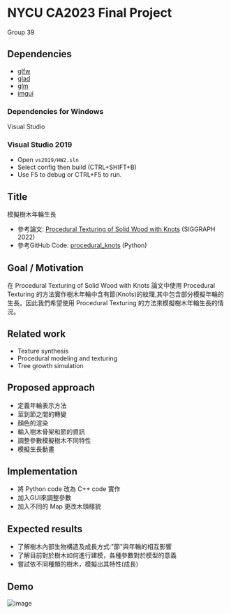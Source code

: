 # NYCU CA2023 Final Project
Group 39

## Dependencies

- [glfw](https://github.com/glfw/glfw)
- [glad](https://github.com/Dav1dde/glad)
- [glm](https://github.com/g-truc/glm)
- [imgui](https://github.com/ocornut/imgui)

### Dependencies for Windows

Visual Studio

### Visual Studio 2019

- Open `vs2019/HW2.sln`
- Select config then build (CTRL+SHIFT+B)
- Use F5 to debug or CTRL+F5 to run.

## Title
模擬樹木年輪生長
- 參考論文: [Procedural Texturing of Solid Wood with Knots](https://dl.acm.org/doi/10.1145/3528223.3530081) (SIGGRAPH 2022)
- 參考GitHub Code: [procedural_knots](https://github.com/marialarsson/procedural_knots) (Python)

## Goal / Motivation
在 Procedural Texturing of Solid Wood with Knots 論文中使用 Procedural Texturing 的方法實作樹木年輪中含有節(Knots)的紋理,其中包含部分模擬年輪的生長。因此我們希望使用 Procedural Texturing 的方法來模擬樹木年輪生長的情況。

## Related work
- Texture synthesis
- Procedural modeling and texturing
- Tree growth simulation

## Proposed approach
- 定義年輪表示方法
- 莖到節之間的轉變
- 顏色的渲染
- 輸入樹木骨架和節的資訊
- 調整參數模擬樹木不同特性
- 模擬生長動畫

## Implementation
- 將 Python code 改為 C++ code 實作
- 加入GUI來調整參數
- 加入不同的 Map 更改木頭樣貌

## Expected results
- 了解樹木內部生物構造及成長方式:"節"與年輪的相互影響
- 了解目前對於樹木如何進行建模，各種參數對於模型的意義
- 嘗試依不同種類的樹木，模擬出其特性(成長)

## Demo
![image](https://github.com/wolfyeva/CA_Final-Project/assets/82746900/e70f62ad-2cb7-473f-b1f2-5b6efdc2e66e)
